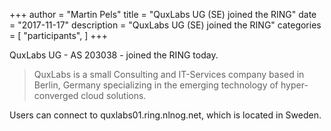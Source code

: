 +++
author = "Martin Pels"
title = "QuxLabs UG (SE) joined the RING"
date = "2017-11-17"
description = "QuxLabs UG (SE) joined the RING"
categories = [
    "participants",
]
+++

QuxLabs UG - AS 203038 - joined the RING today.

> QuxLabs is a small Consulting and IT-Services company based in Berlin, Germany specializing in the emerging technology of hyper-converged cloud solutions.

Users can connect to quxlabs01.ring.nlnog.net, which is located in Sweden.

